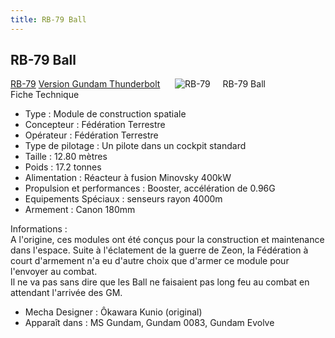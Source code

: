 ```yaml
---
title: RB-79 Ball
---
```


RB-79 Ball
----------


[RB-79](javascript:change_image_m('images/stories/saga/msgundam/mechas/rb-79.png');) [Version Gundam Thunderbolt](javascript:change_image_m('images/stories/saga/thunderbolt/mechas/rb-79-ball.png');)      ![RB-79](/images/stories/saga/msgundam/mechas/rb-79.png)    
RB-79 Ball  
Fiche Technique   
- Type : Module de construction spatiale  
- Concepteur : Fédération Terrestre  
- Opérateur : Fédération Terrestre  
- Type de pilotage : Un pilote dans un cockpit standard  
- Taille : 12.80 mètres  
- Poids : 17.2 tonnes  
- Alimentation : Réacteur à fusion Minovsky 400kW  
- Propulsion et performances : Booster, accélération de 0.96G  
- Equipements Spéciaux : senseurs rayon 4000m  
- Armement : Canon 180mm  
  
Informations :   
A l'origine, ces modules ont été conçus pour la construction et maintenance dans l'espace. Suite à l'éclatement de la guerre de Zeon, la Fédération à court d'armement n'a eu d'autre choix que d'armer ce module pour l'envoyer au combat.   
Il ne va pas sans dire que les Ball ne faisaient pas long feu au combat en attendant l'arrivée des GM.   
  
  
- Mecha Designer : Ôkawara Kunio (original)  
- Apparaît dans : MS Gundam, Gundam 0083, Gundam Evolve

